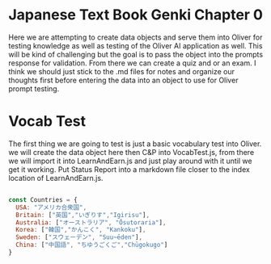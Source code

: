 # Japanese Text Book Genki Chapter 0 

Here we are attempting to create data objects and serve them into Oliver for testing knowledge as well as testing of the Oliver AI application as well. This will be kind of challenging but the goal is to pass the object into the prompts response for validation. From there we can create a quiz and or an exam. I think we should just stick to the .md files for notes and organize our thoughts first before entering the data into an object to use for Oliver prompt testing.


# Vocab Test

The first thing we are going to test is just a basic vocabulary test into Oliver. we will create the data object here then C&P into VocabTest.js, from there we will import it into LearnAndEarn.js and just play around with it until we get it working. Put Status Report into a markdown file closer to the index location of LearnAndEarn.js.

``` js

const Countries = {
  USA: "アメリカ合衆国",
  Britain: ["英国","いぎりす","Igirisu"],
  Australia: ["オーストラリア", "Ōsutoraria"],
  Korea: ["韓国","かんこく", "Kankoku"],
  Sweden: ["スウェーデン", "Suu~ēden"],
  China: ["中国語", "ちゆうごくご","Chūgokugo"]
}



```